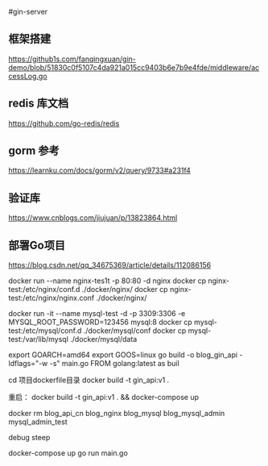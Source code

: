 #gin-server

## 框架搭建
https://github1s.com/fanqingxuan/gin-demo/blob/51830c0f5107c4da921a015cc9403b6e7b9e4fde/middleware/accessLog.go

## redis 库文档
https://github.com/go-redis/redis

## gorm 参考
https://learnku.com/docs/gorm/v2/query/9733#a231f4

## 验证库
https://www.cnblogs.com/jiujuan/p/13823864.html

## 部署Go项目
https://blog.csdn.net/qq_34675369/article/details/112086156




docker run --name nginx-tes1t -p 80:80 -d nginx
docker cp nginx-test:/etc/nginx/conf.d ./docker/nginx/
docker cp nginx-test:/etc/nginx/nginx.conf ./docker/nginx/

docker run -it --name mysql-test -d -p 3309:3306 -e MYSQL_ROOT_PASSWORD=123456 mysql:8
docker cp mysql-test:/etc/mysql/conf.d ./docker/mysql/conf
docker cp mysql-test:/var/lib/mysql ./docker/mysql/data


export GOARCH=amd64
export GOOS=linux
go build -o blog_gin_api -ldflags="-w -s" main.go
FROM  golang:latest  as buil




cd 项目dockerfile目录
docker build -t gin_api:v1 .


重启：
docker build -t gin_api:v1 .  && docker-compose up


docker rm blog_api_cn blog_nginx blog_mysql blog_mysql_admin mysql_admin_test


debug steep


docker-compose up 
go run main.go